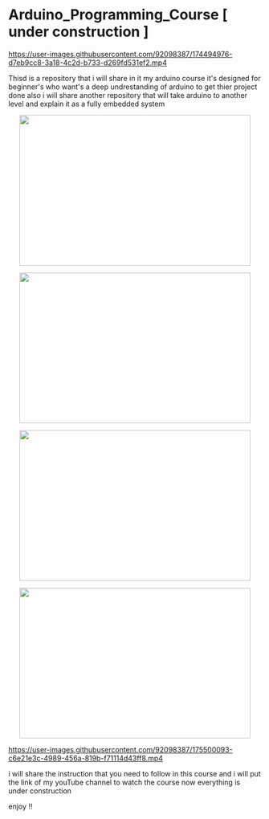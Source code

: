# Arduino_Programming_Course [ under construction ]





https://user-images.githubusercontent.com/92098387/174494976-d7eb9cc8-3a18-4c2d-b733-d269fd531ef2.mp4



Thisd is a repository that i will share in it my arduino course 
it's designed for beginner's who want's a deep undrestanding of arduino to get thier project done 
also i will share another repository that will take arduino to another level and explain it as a fully embedded system


<p align="center">
  <img width="460" height="300" src="https://user-images.githubusercontent.com/92098387/175787487-819bde4c-5f44-4d7d-a811-c34209fa4221.jpg">
</p>

<p align="center">
  <img width="460" height="300" src="https://user-images.githubusercontent.com/92098387/175787488-184fc6a4-57fd-4042-ab6e-1a81b8bf1098.jpg">
</p>

<p align="center">
  <img width="460" height="300" src="https://user-images.githubusercontent.com/92098387/175787490-b0d8f5f4-72ea-40b8-aab7-4e2a9086f252.jpg">
</p>

<p align="center">
  <img width="460" height="300" src="https://user-images.githubusercontent.com/92098387/175787493-072207b3-b38f-4770-8536-7cd95fb8b608.jpg">
</p>



https://user-images.githubusercontent.com/92098387/175500093-c6e21e3c-4989-456a-819b-f71114d43ff8.mp4




i will share the instruction that you need to follow in this course 
and i will put the link of my youTube channel to watch the course 
now everything is under construction 

enjoy !! 
